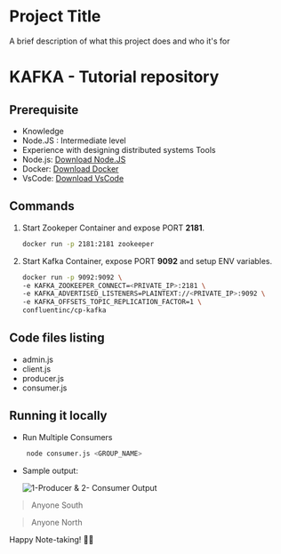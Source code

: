 
# Project Title

A brief description of what this project does and who it's for

# KAFKA - Tutorial repository

## Prerequisite

- Knowledge
- Node.JS : Intermediate level
- Experience with designing distributed systems
Tools
- Node.js: [Download Node.JS](https://nodejs.org/en/download)
- Docker: [Download Docker](https://www.docker.com/products/docker-desktop/)
- VsCode: [Download VsCode](https://code.visualstudio.com/download)

## Commands

1. Start Zookeper Container and expose PORT **2181**.
   ```bash
   docker run -p 2181:2181 zookeeper

2. Start Kafka Container, expose PORT **9092** and setup ENV variables.
    ```bash
    docker run -p 9092:9092 \
    -e KAFKA_ZOOKEEPER_CONNECT=<PRIVATE_IP>:2181 \
    -e KAFKA_ADVERTISED_LISTENERS=PLAINTEXT://<PRIVATE_IP>:9092 \
    -e KAFKA_OFFSETS_TOPIC_REPLICATION_FACTOR=1 \
    confluentinc/cp-kafka

## Code files listing

- admin.js
- client.js
- producer.js
- consumer.js

## Running it locally

- Run Multiple Consumers
   ```bash
    node consumer.js <GROUP_NAME>

- Sample output:

  ![1-Producer & 2- Consumer Output](Sample_Output.png)

> Anyone South

> Anyone North

Happy Note-taking! 📝✨
